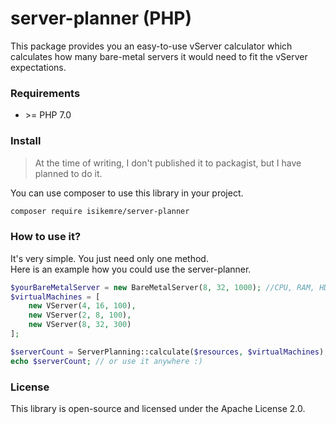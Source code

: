 # server-planner (PHP)

This package provides you an easy-to-use vServer calculator which calculates how many bare-metal servers it would need to fit the vServer expectations.

### Requirements

- \>= PHP 7.0

### Install

> At the time of writing, I don't published it to packagist, but I have planned to do it.

You can use composer to use this library in your project.  
```bash
composer require isikemre/server-planner
```

### How to use it?

It's very simple. You just need only one method.  
Here is an example how you could use the server-planner.

```php
$yourBareMetalServer = new BareMetalServer(8, 32, 1000); //CPU, RAM, HDD
$virtualMachines = [
    new VServer(4, 16, 100),
    new VServer(2, 8, 100),
    new VServer(8, 32, 300)
];

$serverCount = ServerPlanning::calculate($resources, $virtualMachines); // the amount of how many bare metal servers you gonna need.
echo $serverCount; // or use it anywhere :)
```

### License

This library is open-source and licensed under the Apache License 2.0. 